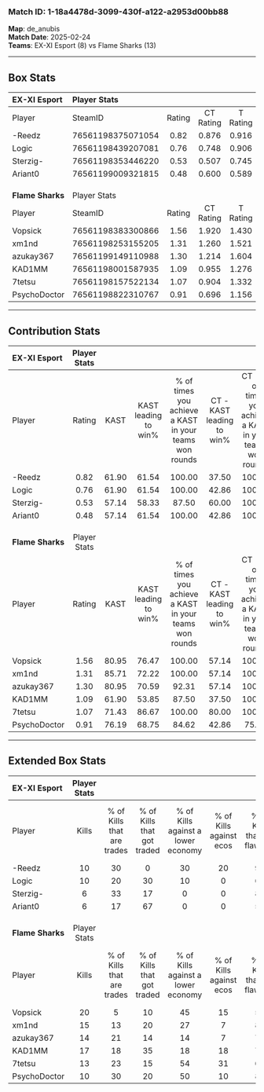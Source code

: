 ### Match ID: 1-18a4478d-3099-430f-a122-a2953d00bb88  
**Map**: de_anubis  
**Match Date**: 2025-02-24  
**Teams**: EX-XI Esport (8) vs Flame Sharks (13)  

---  

## Box Stats  

| **EX-XI Esport** | Player Stats      |        |           |          |       |       |       |         |        |      |     |
| :- | :- | :-: | :-: | :-: | :-: | :-: | :-: | :-: | :-: | :-: | :-: |
| Player           | SteamID           | Rating | CT Rating | T Rating | KAST  |  ADR  | Kills | Assists | Deaths | K/D  | HS% |
| -Reedz           | 76561198375071054 |  0.82  |   0.876   |  0.916   | 61.90 | 61.9  |  10   |    5    |   13   | 0.77 | 30  |
| Logic            | 76561198439207081 |  0.76  |   0.748   |  0.906   | 61.90 | 56.4  |  10   |    3    |   14   | 0.71 | 30  |
| Sterzig-         | 76561198353446220 |  0.53  |   0.507   |  0.745   | 57.14 | 50.9  |   6   |    5    |   15   | 0.40 | 16  |
| Ariant0          | 76561199009321815 |  0.48  |   0.600   |  0.589   | 57.14 | 43.4  |   6   |    5    |   16   | 0.38 | 66  |
|                  |                   |        |           |          |       |       |       |         |        |      |     |
|                  |                   |        |           |          |       |       |       |         |        |      |     |
|                  |                   |        |           |          |       |       |       |         |        |      |     |
| **Flame Sharks** | Player Stats      |        |           |          |       |       |       |         |        |      |     |
| Player           | SteamID           | Rating | CT Rating | T Rating | KAST  |  ADR  | Kills | Assists | Deaths | K/D  | HS% |
| Vopsick          | 76561198383300866 |  1.56  |   1.920   |  1.430   | 80.95 | 102.2 |  20   |    3    |   10   | 2.00 | 50  |
| xm1nd            | 76561198253155205 |  1.31  |   1.260   |  1.521   | 85.71 | 66.3  |  15   |    4    |   9    | 1.67 |  6  |
| azukay367        | 76561199149110988 |  1.30  |   1.214   |  1.604   | 80.95 | 82.0  |  14   |    8    |   9    | 1.56 | 64  |
| KAD1MM           | 76561198001587935 |  1.09  |   0.955   |  1.276   | 61.90 | 78.2  |  17   |    2    |   15   | 1.13 | 29  |
| 7tetsu           | 76561198157522134 |  1.07  |   0.904   |  1.332   | 71.43 | 60.7  |  13   |    3    |   10   | 1.30 | 30  |
| PsychoDoctor     | 76561198822310767 |  0.91  |   0.696   |  1.156   | 76.19 | 51.1  |  10   |    4    |   12   | 0.83 | 50  |
---  

## Contribution Stats  

| **EX-XI Esport** | Player Stats |       |                      |                                                        |                           |                                                             |                          |                                                            |
| :- | :-: | :-: | :-: | :-: | :-: | :-: | :-: | :-: |
| Player           |    Rating    | KAST  | KAST leading to win% | % of times you achieve a KAST in your teams won rounds | CT - KAST leading to win% | CT - % of times you achieve a KAST in your teams won rounds | T - KAST leading to win% | T - % of times you achieve a KAST in your teams won rounds |
| -Reedz           |     0.82     | 61.90 |        61.54         |                         100.00                         |           37.50           |                           100.00                            |          100.00          |                           100.00                           |
| Logic            |     0.76     | 61.90 |        61.54         |                         100.00                         |           42.86           |                           100.00                            |          83.33           |                           100.00                           |
| Sterzig-         |     0.53     | 57.14 |        58.33         |                         87.50                          |           60.00           |                           100.00                            |          57.14           |                           80.00                            |
| Ariant0          |     0.48     | 57.14 |        61.54         |                         100.00                         |           42.86           |                           100.00                            |          83.33           |                           100.00                           |
|                  |              |       |                      |                                                        |                           |                                                             |                          |                                                            |
|                  |              |       |                      |                                                        |                           |                                                             |                          |                                                            |
|                  |              |       |                      |                                                        |                           |                                                             |                          |                                                            |
| **Flame Sharks** | Player Stats |       |                      |                                                        |                           |                                                             |                          |                                                            |
| Player           |    Rating    | KAST  | KAST leading to win% | % of times you achieve a KAST in your teams won rounds | CT - KAST leading to win% | CT - % of times you achieve a KAST in your teams won rounds | T - KAST leading to win% | T - % of times you achieve a KAST in your teams won rounds |
| Vopsick          |     1.56     | 80.95 |        76.47         |                         100.00                         |           57.14           |                           100.00                            |          90.00           |                           100.00                           |
| xm1nd            |     1.31     | 85.71 |        72.22         |                         100.00                         |           57.14           |                           100.00                            |          81.82           |                           100.00                           |
| azukay367        |     1.30     | 80.95 |        70.59         |                         92.31                          |           57.14           |                           100.00                            |          80.00           |                           88.89                            |
| KAD1MM           |     1.09     | 61.90 |        53.85         |                         87.50                          |           37.50           |                           100.00                            |          80.00           |                           80.00                            |
| 7tetsu           |     1.07     | 71.43 |        86.67         |                         100.00                         |           80.00           |                           100.00                            |          90.00           |                           100.00                           |
| PsychoDoctor     |     0.91     | 76.19 |        68.75         |                         84.62                          |           42.86           |                            75.00                            |          88.89           |                           88.89                            |
---  

## Extended Box Stats  

| **EX-XI Esport** | Player Stats |                            |                            |                                    |                         |                              |                                 |        |                             |                                     |                          |                               |                            |
| :- | :-: | :-: | :-: | :-: | :-: | :-: | :-: | :-: | :-: | :-: | :-: | :-: | :-: |
| Player           |    Kills     | % of Kills that are trades | % of Kills that got traded | % of Kills against a lower economy | % of Kills against ecos | % of Kills that are flawless | % of Kills that are close duels | Deaths | % of Deaths that get traded | % of Deaths against a lower economy | % of Deaths against ecos | % of Deaths that are flawless | % of Deaths that are close |
| -Reedz           |      10      |             30             |             0              |                 30                 |           20            |              90              |                0                |   13   |             23              |                  8                  |            0             |              69               |             15             |
| Logic            |      10      |             20             |             30             |                 10                 |            0            |              60              |               10                |   14   |             14              |                  7                  |            0             |              71               |             0              |
| Sterzig-         |      6       |             33             |             17             |                 0                  |            0            |              83              |                0                |   15   |             20              |                  0                  |            0             |              40               |             13             |
| Ariant0          |      6       |             17             |             67             |                 0                  |            0            |              50              |               17                |   16   |             19              |                  6                  |            0             |              63               |             0              |
|                  |              |                            |                            |                                    |                         |                              |                                 |        |                             |                                     |                          |                               |                            |
|                  |              |                            |                            |                                    |                         |                              |                                 |        |                             |                                     |                          |                               |                            |
|                  |              |                            |                            |                                    |                         |                              |                                 |        |                             |                                     |                          |                               |                            |
| **Flame Sharks** | Player Stats |                            |                            |                                    |                         |                              |                                 |        |                             |                                     |                          |                               |                            |
| Player           |    Kills     | % of Kills that are trades | % of Kills that got traded | % of Kills against a lower economy | % of Kills against ecos | % of Kills that are flawless | % of Kills that are close duels | Deaths | % of Deaths that get traded | % of Deaths against a lower economy | % of Deaths against ecos | % of Deaths that are flawless | % of Deaths that are close |
| Vopsick          |      20      |             5              |             10             |                 45                 |           15            |              55              |                0                |   10   |             30              |                 10                  |            0             |              80               |             10             |
| xm1nd            |      15      |             13             |             20             |                 27                 |            7            |              80              |                0                |   9    |             44              |                 22                  |            0             |              89               |             0              |
| azukay367        |      14      |             21             |             14             |                 14                 |            7            |              71              |                7                |   9    |             22              |                 22                  |            0             |              67               |             11             |
| KAD1MM           |      17      |             18             |             35             |                 18                 |           18            |              76              |                0                |   15   |              0              |                  0                  |            0             |              87               |             0              |
| 7tetsu           |      13      |             23             |             15             |                 54                 |           31            |              62              |               23                |   10   |             30              |                 10                  |            0             |              70               |             0              |
| PsychoDoctor     |      10      |             30             |             20             |                 50                 |           10            |              80              |                0                |   12   |             17              |                 25                  |            8             |              67               |             0              |
